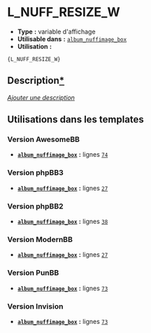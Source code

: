 # L_NUFF_RESIZE_W
* __Type__ __:__ variable d'affichage
* __Utilisable dans__ __:__ [`album_nuffimage_box`](../tpl/album_nuffimage_box.md#readme)
* __Utilisation__ __:__

```smarty
{L_NUFF_RESIZE_W}
```

## Description[*](https://fa-tvars.appspot.com/var/L_NUFF_RESIZE_W)
[*Ajouter une description*](https://fa-tvars.appspot.com/var/L_NUFF_RESIZE_W)

## Utilisations dans les templates

### Version AwesomeBB
* __[`album_nuffimage_box`](../tpl/album_nuffimage_box.md#readme)__ __:__ lignes [`74`](../src/awesomebb/album_nuffimage_box.tpl#L74)

### Version phpBB3
* __[`album_nuffimage_box`](../tpl/album_nuffimage_box.md#readme)__ __:__ lignes [`27`](../src/prosilver/album_nuffimage_box.tpl#L27)

### Version phpBB2
* __[`album_nuffimage_box`](../tpl/album_nuffimage_box.md#readme)__ __:__ lignes [`38`](../src/subsilver/album_nuffimage_box.tpl#L38)

### Version ModernBB
* __[`album_nuffimage_box`](../tpl/album_nuffimage_box.md#readme)__ __:__ lignes [`27`](../src/modernbb/album_nuffimage_box.tpl#L27)

### Version PunBB
* __[`album_nuffimage_box`](../tpl/album_nuffimage_box.md#readme)__ __:__ lignes [`73`](../src/punbb/album_nuffimage_box.tpl#L73)

### Version Invision
* __[`album_nuffimage_box`](../tpl/album_nuffimage_box.md#readme)__ __:__ lignes [`73`](../src/invision/album_nuffimage_box.tpl#L73)

